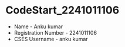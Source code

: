 # CodeStart_2241011106
- Name - Anku kumar
- Registration Number - 2241011106
- CSES Username - anku kumar
